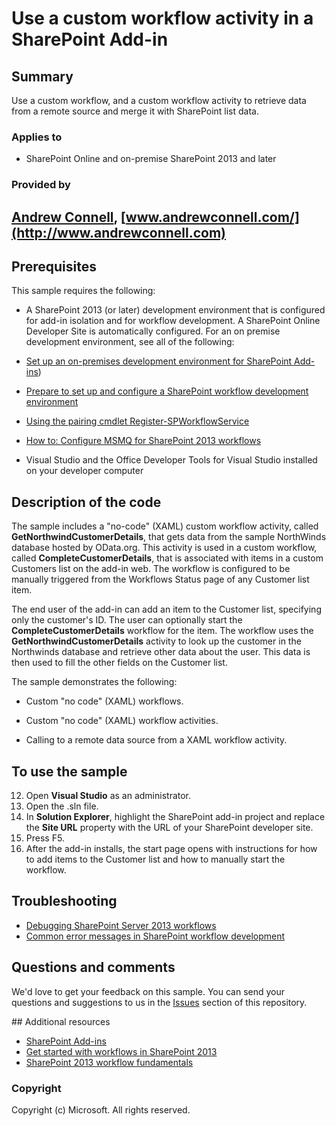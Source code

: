 # Use a custom workflow activity in a SharePoint Add-in #

## Summary
Use a custom workflow, and a custom workflow activity to retrieve data from a remote source and merge it with SharePoint list data.

### Applies to ###
-  SharePoint Online and on-premise SharePoint 2013 and later 

### Provided by ###

[Andrew Connell](http://social.msdn.microsoft.com/profile/andrew%20connell%20%5bmvp%5d/), [www.andrewconnell.com/](http://www.andrewconnell.com)
----------
## Prerequisites ##
This sample requires the following:


- A SharePoint 2013 (or later) development environment that is configured for add-in isolation and for workflow development. A SharePoint Online Developer Site is automatically configured. For an on premise development environment, see all of the following:
 -  [Set up an on-premises development environment for SharePoint Add-ins](https://msdn.microsoft.com/library/office/fp179923.aspx)) 
 -  [Prepare to set up and configure a SharePoint workflow development environment](https://msdn.microsoft.com/library/office/dn413607.aspx)
 -  [Using the pairing cmdlet Register-SPWorkflowService](https://msdn.microsoft.com/library/office/dn411563.aspx)
 -  [How to: Configure MSMQ for SharePoint 2013 workflows](https://msdn.microsoft.com/library/office/dn467936.aspx)

- Visual Studio and the Office Developer Tools for Visual Studio installed on your developer computer 


## Description of the code ##
The sample includes a "no-code" (XAML) custom workflow activity, called **GetNorthwindCustomerDetails**, that gets data from the sample NorthWinds database hosted by OData.org. This activity is used in a custom workflow, called **CompleteCustomerDetails**, that is associated with items in a custom Customers list on the add-in web. The workflow is configured to be manually triggered from the Workflows Status page of any Customer list item. 

The end user of the add-in can add an item to the Customer list, specifying only the customer's ID. The user can optionally start the **CompleteCustomerDetails** workflow for the item. The workflow uses the **GetNorthwindCustomerDetails** activity to look up the customer in the Northwinds database and retrieve other data about the user. This data is then used to fill the other fields on the Customer list.

The sample demonstrates the following:


- Custom "no code" (XAML) workflows. 

- Custom "no code" (XAML) workflow activities. 

- Calling to a remote data source from a XAML workflow activity.



## To use the sample #

12. Open **Visual Studio** as an administrator.
13. Open the .sln file.
13. In **Solution Explorer**, highlight the SharePoint add-in project and replace the **Site URL** property with the URL of your SharePoint developer site.
14. Press F5.
15. After the add-in installs, the start page opens with instructions for how to add items to the Customer list and how to manually start the workflow. 


## Troubleshooting


- [Debugging SharePoint Server 2013 workflows](https://msdn.microsoft.com/library/office/dn508412.aspx)
- [Common error messages in SharePoint workflow development](https://msdn.microsoft.com/library/office/dn449112.aspx)

## Questions and comments

We'd love to get your feedback on this sample. You can send your questions and suggestions to us in the [Issues](https://github.com/OfficeDev/SharePoint-Add-in-Workflow-CustomActivity/issues) section of this repository.

<a name="resources"/>
## Additional resources

- [SharePoint Add-ins](https://msdn.microsoft.com/library/office/fp179930.aspx )
- [Get started with workflows in SharePoint 2013](http://msdn.microsoft.com/library/jj163917.aspx)
- [SharePoint 2013 workflow fundamentals](http://msdn.microsoft.com/library/jj163181.aspx)

### Copyright ###

Copyright (c) Microsoft. All rights reserved.




